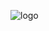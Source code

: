 ![logo](https://github.com/vivekmakwana0007/vivekmakwana0007/assets/146835861/cd608e3e-3a92-484d-b98c-f8a8381ca9b9)

